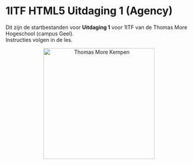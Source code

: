 # 1ITF HTML5 Uitdaging 1 (Agency)
Dit zijn de startbestanden voor **Uitdaging 1** voor 1ITF van de Thomas More Hogeschool (campus Geel).  
Instructies volgen in de les.

<p align="center">
    <img src="https://www.thomasmore.be/themes/wundertheme/logo.svg" alt="Thomas More Kempen" width="300" />
</p>
